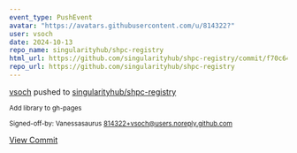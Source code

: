 ```yaml
---
event_type: PushEvent
avatar: "https://avatars.githubusercontent.com/u/814322?"
user: vsoch
date: 2024-10-13
repo_name: singularityhub/shpc-registry
html_url: https://github.com/singularityhub/shpc-registry/commit/f70c6406dcb88cd76c22d43c9c7084851cab4487
repo_url: https://github.com/singularityhub/shpc-registry
---
```


<a href='https://github.com/vsoch' target='_blank'>vsoch</a> pushed to <a href='https://github.com/singularityhub/shpc-registry' target='_blank'>singularityhub/shpc-registry</a>

<small>Add library to gh-pages

Signed-off-by: Vanessasaurus <814322+vsoch@users.noreply.github.com></small>

<a href='https://github.com/singularityhub/shpc-registry/commit/f70c6406dcb88cd76c22d43c9c7084851cab4487' target='_blank'>View Commit</a>